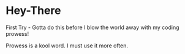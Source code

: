 # Hey-There
First Try - 
Gotta do this before I blow the world away with my coding prowess!

Prowess is a kool word. I must use it more often.
